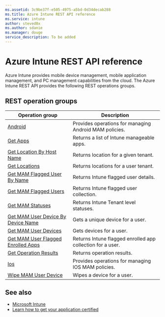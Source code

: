 ```yaml
---
ms.assetid: 3c9be37f-e505-4975-a5bd-0d34decab288
ms.title: Azure Intune REST API reference
ms.service: intune
author: steved0x
ms.author: sdanie
ms.manager: douge
service_description: To be added
---
```


# Azure Intune REST API reference

Azure Intune provides mobile device management, mobile application management, and PC management capabilities from the cloud. The Azure Intune REST API provides the following REST operations groups.



## REST operation groups

| Operation group                                                                           | Description                                                |
|-------------------------------------------------------------------------------------------|------------------------------------------------------------|
| [Android](~/docs-ref-autogen/intune/android.yml)                                                  | Provides operations for managing Android MAM policies.     |
| [Get Apps](~/docs-ref-autogen/intune/getapps.yml)                                                 | Returns a list of Intune manageable apps.                  |
| [Get Location By Host Name](~/docs-ref-autogen/intune/getlocationbyhostname.yml)                  | Returns location for a given tenant.                       |
| [Get Locations](~/docs-ref-autogen/intune/getlocations.yml)                                       | Returns locations for a user tenant.                       |
| [Get MAM Flagged User By Name](~/docs-ref-autogen/intune/getmamflaggeduserbyname.yml)             | Returns Intune flagged user details.                       |
| [Get MAM Flagged Users](~/docs-ref-autogen/intune/getmamflaggedusers.yml)                         | Returns Intune flagged user collection.                    |
| [Get MAM Statuses](~/docs-ref-autogen/intune/getmamstatuses.yml)                                  | Returns Intune Tenant level statuses.                      |
| [Get MAM User Device By Device Name](~/docs-ref-autogen/intune/getmamuserdevicebydevicename.yml)  | Gets a unique device for a user.                           |
| [Get MAM User Devices](~/docs-ref-autogen/intune/getmamuserdevices.yml)                           | Gets devices for a user.                                   |
| [Get MAM User Flagged Enrolled Apps](~/docs-ref-autogen/intune/getmamuserflaggedenrolledapps.yml) | Returns Intune flagged enrolled app collection for a user. |
| [Get Operation Results](~/docs-ref-autogen/intune/getoperationresults.yml)                        | Returns operation results.                                 |
| [Ios](~/docs-ref-autogen/intune/ios.yml)                                                          | Provides operations for managing IOS MAM policies.         |
| [Wipe MAM User Device](~/docs-ref-autogen/intune/wipemamuserdevice.yml)                           | Wipes a device for a user.                                 |

## See also

- [Microsoft Intune](https://azure.microsoft.com/marketplace/partners/microsoft-corporation/microsoftintunemdm/)
- [Learn how to get your application certified](https://azure.microsoft.com/marketplace/programs/certified/intune/)